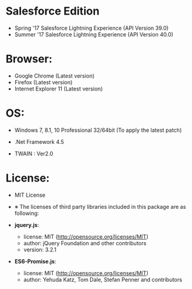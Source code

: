 # Salesforce Edition

- Spring '17 Salesforce Lightning Experience (API Version 39.0)
- Summer '17 Salesforce Lightning Experience (API Version 40.0)


# Browser: 

- Google Chrome (Latest version)
- Firefox (Latest version)
- Internet Explorer 11 (Latest version)


# OS: 

- Windows 7, 8.1, 10 Professional 32/64bit (To apply the latest patch)

- .Net Framework 4.5

- TWAIN : Ver2.0


# License:

- MIT License


- ※ The licenses of third party libraries included in this package are as following:
- **jquery.js**:
  - license: MIT (http://opensource.org/licenses/MIT)
  - author: jQuery Foundation and other contributors
  - version: 3.2.1

- **ES6-Promise.js**:
  - license: MIT (http://opensource.org/licenses/MIT)
  - author: Yehuda Katz, Tom Dale, Stefan Penner and contributors





